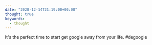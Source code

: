```yaml
---
date: "2020-12-14T21:19:00+00:00"
thought: true
keywords: 
  - thought
---
```


It's the perfect time to start get google away from your life. #degoogle
